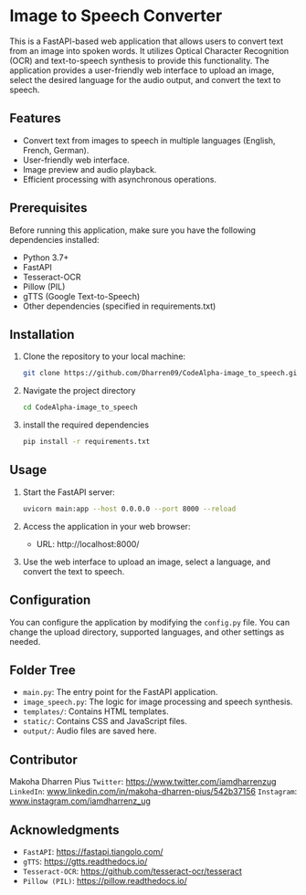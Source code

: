 # Image to Speech Converter

This is a FastAPI-based web application that allows users to convert text from an image into spoken words. It utilizes Optical Character Recognition (OCR) and text-to-speech synthesis to provide this functionality. The application provides a user-friendly web interface to upload an image, select the desired language for the audio output, and convert the text to speech.

## Features

- Convert text from images to speech in multiple languages (English, French, German).
- User-friendly web interface.
- Image preview and audio playback.
- Efficient processing with asynchronous operations.

## Prerequisites

Before running this application, make sure you have the following dependencies installed:

- Python 3.7+
- FastAPI
- Tesseract-OCR
- Pillow (PIL)
- gTTS (Google Text-to-Speech)
- Other dependencies (specified in requirements.txt)

## Installation

1. Clone the repository to your local machine:

   ```bash
   git clone https://github.com/Dharren09/CodeAlpha-image_to_speech.git

2. Navigate the project directory

   ```bash
   cd CodeAlpha-image_to_speech

3. install the required dependencies
   
   ```bash
   pip install -r requirements.txt

## Usage

1. Start the FastAPI server:
   
   ```bash
   uvicorn main:app --host 0.0.0.0 --port 8000 --reload

2. Access the application in your web browser:
   
   * URL: http://localhost:8000/

3. Use the web interface to upload an image, select a language, and convert the  text to speech.

## Configuration

You can configure the application by modifying the `config.py` file. You can change the upload directory, supported languages, and other settings as needed.

## Folder Tree

   - `main.py`: The entry point for the FastAPI application.
   - `image_speech.py`: The logic for image processing and speech synthesis.
   - `templates/`: Contains HTML templates.
   - `static/`: Contains CSS and JavaScript files.
   - `output/`: Audio files are saved here.

## Contributor
   
   Makoha Dharren Pius
   `Twitter`: https://www.twitter.com/iamdharrenzug
   `LinkedIn`: www.linkedin.com/in/makoha-dharren-pius/542b37156
   `Instagram`: www.instagram.com/iamdharrenz_ug

## Acknowledgments

   - `FastAPI`: https://fastapi.tiangolo.com/
   - `gTTS`: https://gtts.readthedocs.io/
   - `Tesseract-OCR`: https://github.com/tesseract-ocr/tesseract
   - `Pillow (PIL)`: https://pillow.readthedocs.io/
